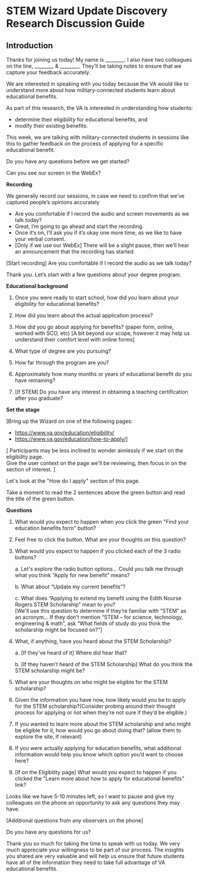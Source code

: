 # STEM Wizard Update Discovery Research Discussion Guide 

## Introduction 

Thanks for joining us today! My name is ________. I also have two colleagues on the line, ________ & ________.  They’ll be taking notes to ensure that we capture your feedback accurately. 

We are interested in speaking with you today because the VA would like to understand more about how military-connected students learn about educational benefits.  

As part of this research, the VA is interested in understanding how students:   
- determine their eligibility for educational benefits, and
- modify their existing benefits.

This week, we are talking with military-connected students in sessions like this to gather feedback on the process of applying for a specific educational benefit.

Do you have any questions before we get started?

Can you see our screen in the WebEx?

**Recording**

We generally record our sessions, in case we need to confirm that we’ve captured people’s opinions accurately
- Are you comfortable if I record the audio and screen movements as we talk today? 
-	Great, I’m going to go ahead and start the recording.
-	Once it’s on, I’ll ask you if it’s okay one more time, as we like to have your verbal consent.  
- [Only if we use our WebEx] There will be a slight pause, then we’ll hear an announcement that the recording has started. 

[Start recording]
Are you comfortable if I record the audio as we talk today? 

Thank you. Let’s start with a few questions about your degree program.

**Educational background**

1.	Once you were ready to start school, how did you learn about your eligibility for educational benefits? 

2.  How did you learn about the actual application process?

3.	How did you go about applying for benefits? (paper form, online, worked with SCO, etc) [A bit beyond our scope, however it may help us understand their comfort level with online forms]

4.	What type of degree are you pursuing?

5.	How far through the program are you?

6.	Approximately how many months or years of educational benefit do you have remaining?

7.	[If STEM] Do you have any interest in obtaining a teaching certification after you graduate?


**Set the stage**

[Bring up the Wizard on one of the following pages:
- https://www.va.gov/education/eligibility/
- https://www.va.gov/education/how-to-apply/]

[ Participants may be less inclined to wonder aimlessly if we start on the eligibility page.  
Give the user context on the page we'll be reviewing, then focus in on the section of interest. ]

Let's look at the "How do I apply" section of this page.

Take a moment to read the 2 sentences above the green button and read the title of the green button.

**Questions**  

1.	What would you expect to happen when you click the green "Find your education benefits form" button?

2.	Feel free to click the button.  What are your thoughts on this question? 

3.  What would you expect to happen if you clicked each of the 3 radio buttons?

    a.  Let's explore the radio button options… Could you talk me through what you think “Apply for new benefit” means?  

    b.  What about “Update my current benefits”?  
    
    c. What does “Applying to extend my benefit using the Edith Nourse Rogers STEM Scholarship” mean to you?  
    [We'll use this question to determine if they’re familiar with “STEM” as an acronym… If they don’t mention “STEM – for science, technology, engineering & math”, ask “What fields of study do you think the scholarship might be focused on?”]


4.  What, if anything, have you heard about the STEM Scholarship? 

    a. [If they've heard of it] Where did hear that?

    b. [If they haven’t heard of the STEM Scholarship] What do you think the STEM scholarship might be?  

5.  What are your thoughts on who might be eligible for the STEM scholarship?

6.	Given the information you have now, how likely would you be to apply for the STEM scholarship?(Consider probing around their thought process for applying or not when they’re not sure if they’d be eligible.) 

7.	If you wanted to learn more about the STEM scholarship and who might be eligible for it, how would you go about doing that? (allow them to explore the site, if relevant)

8.	If you were actually applying for education benefits, what additional information would help you know which option you’d want to choose here?

9.	[If on the Eligibility page] What would you expect to happen if you clicked the "Learn more about how to apply for educational benefits" link?  

Looks like we have 5-10 minutes left, so I want to pause and give my colleagues on the phone an opportunity to ask any questions they may have.

[Additional questions from any observers on the phone]

Do you have any questions for us?

Thank you so much for taking the time to speak with us today. We very much appreciate your willingness to be part of our process.  The insights you shared are very valuable and will help us ensure that future students have all of the information they need to take full advantage of VA educational benefits.
